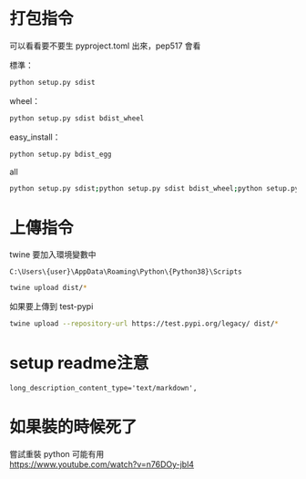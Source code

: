 # 打包指令
可以看看要不要生 pyproject.toml 出來，pep517 會看  

標準：
```bash
python setup.py sdist
```

wheel：
```bash
python setup.py sdist bdist_wheel
```

easy_install：
```bash
python setup.py bdist_egg
```

all
```bash
python setup.py sdist;python setup.py sdist bdist_wheel;python setup.py bdist_egg
```
# 上傳指令

twine 要加入環境變數中
```
C:\Users\{user}\AppData\Roaming\Python\{Python38}\Scripts
```

```bash
twine upload dist/*
```

如果要上傳到 test-pypi
```bash
twine upload --repository-url https://test.pypi.org/legacy/ dist/*
```

# setup readme注意
```
long_description_content_type='text/markdown',
```

# 如果裝的時候死了

嘗試重裝 python 可能有用  
https://www.youtube.com/watch?v=n76DOy-jbl4  

